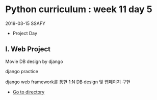 # Python curriculum : week 11 day 5

2019-03-15 SSAFY

* Project Day



## I. Web Project

Movie DB design by django

django practice

django web framework를 통한 1:N DB design 및 웹페이지 구현

- [Go to directory](https://github.com/jiwookseo/web_projects/tree/master/Django_App/movie_django_db_design)

